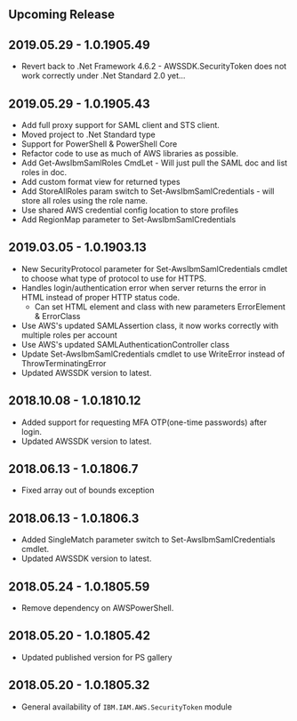 <!--
    Please leave this section at the top of the change log.

    Changes for the upcoming release should go under the section titled "Upcoming Release", and should adhere to the following format:

    ## Upcoming Release
    * Overview of change #1
        - Additional information about change #1
    * Overview of change #2
        - Additional information about change #4
        - Additional information about change #2
    * Overview of change #3
    * Overview of change #4
        - Additional information about change #4

    ## YYYY.MM.DD - Version X.Y.Z (Previous Release)
    * Overview of change #1
        - Additional information about change #1
-->
## Upcoming Release

## 2019.05.29 - 1.0.1905.49
* Revert back to .Net Framework 4.6.2 - AWSSDK.SecurityToken does not work correctly under .Net Standard 2.0 yet...

## 2019.05.29 - 1.0.1905.43
* Add full proxy support for SAML client and STS client.
* Moved project to .Net Standard type
* Support for PowerShell & PowerShell Core
* Refactor code to use as much of AWS libraries as possible.
* Add Get-AwsIbmSamlRoles CmdLet - Will just pull the SAML doc and list roles in doc.
* Add custom format view for returned types
* Add StoreAllRoles param switch to Set-AwsIbmSamlCredentials - will store all roles using the role name.
* Use shared AWS credential config location to store profiles
* Add RegionMap parameter to Set-AwsIbmSamlCredentials

## 2019.03.05 - 1.0.1903.13
* New SecurityProtocol parameter for Set-AwsIbmSamlCredentials cmdlet to choose what type of protocol to use for HTTPS.
* Handles login/authentication error when server returns the error in HTML instead of proper HTTP status code.
  * Can set HTML element and class with new parameters ErrorElement & ErrorClass
* Use AWS's updated SAMLAssertion class, it now works correctly with multiple roles per account
* Use AWS's updated SAMLAuthenticationController class
* Update Set-AwsIbmSamlCredentials cmdlet to use WriteError instead of ThrowTerminatingError
* Updated AWSSDK version to latest.

## 2018.10.08 - 1.0.1810.12
* Added support for requesting MFA OTP(one-time passwords) after login.
* Updated AWSSDK version to latest.

## 2018.06.13 - 1.0.1806.7
* Fixed array out of bounds exception

## 2018.06.13 - 1.0.1806.3
* Added SingleMatch parameter switch to Set-AwsIbmSamlCredentials cmdlet.
* Updated AWSSDK version to latest.

## 2018.05.24 - 1.0.1805.59
* Remove dependency on AWSPowerShell.

## 2018.05.20 - 1.0.1805.42
* Updated published version for PS gallery

## 2018.05.20 - 1.0.1805.32
* General availability of `IBM.IAM.AWS.SecurityToken` module
